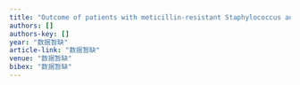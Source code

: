 ```yaml
---
title: "Outcome of patients with meticillin-resistant Staphylococcus aureus bacteraemia at an emergency department of a medical centre in Taiwan"
authors: []
authors-key: []
year: "数据暂缺"
article-link: "数据暂缺"
venue: "数据暂缺"
bibex: "数据暂缺"
---
```


